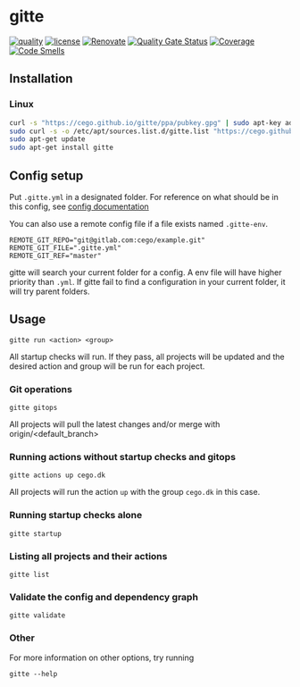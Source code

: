# gitte

[![quality](https://img.shields.io/github/workflow/status/cego/gitte/Quality)](https://github.com/cego/gitte/actions)
[![license](https://img.shields.io/github/license/cego/gitte)](https://npmjs.org/package/gitte)
[![Renovate](https://img.shields.io/badge/renovate-enabled-brightgreen.svg)](https://renovatebot.com)
[![Quality Gate Status](https://sonarcloud.io/api/project_badges/measure?project=cego_gitte&metric=alert_status)](https://sonarcloud.io/dashboard?id=cego_gitte)
[![Coverage](https://sonarcloud.io/api/project_badges/measure?project=cego_gitte&metric=coverage)](https://sonarcloud.io/dashboard?id=cego_gitte)
[![Code Smells](https://sonarcloud.io/api/project_badges/measure?project=cego_gitte&metric=code_smells)](https://sonarcloud.io/dashboard?id=cego_gitte)

## Installation

### Linux

```bash
curl -s "https://cego.github.io/gitte/ppa/pubkey.gpg" | sudo apt-key add -
sudo curl -s -o /etc/apt/sources.list.d/gitte.list "https://cego.github.io/gitte/ppa/gitte.list"
sudo apt-get update
sudo apt-get install gitte
```

## Config setup

Put `.gitte.yml` in a designated folder. For reference on what should be in this config, see [config documentation](./docs/config.md)

You can also use a remote config file if a file exists named `.gitte-env`.

```
REMOTE_GIT_REPO="git@gitlab.com:cego/example.git"
REMOTE_GIT_FILE=".gitte.yml"
REMOTE_GIT_REF="master"
```

gitte will search your current folder for a config. A env file will have higher priority than `.yml`. If gitte fail to find a configuration in your current folder, it will try parent folders.

## Usage

`gitte run <action> <group>`

All startup checks will run. If they pass, all projects will be updated and the desired action and group will be run for each project.

### Git operations

`gitte gitops`

All projects will pull the latest changes and/or merge with origin/<default_branch>

### Running actions without startup checks and gitops

`gitte actions up cego.dk`

All projects will run the action `up` with the group `cego.dk` in this case.

### Running startup checks alone

`gitte startup`

### Listing all projects and their actions

`gitte list`

### Validate the config and dependency graph

`gitte validate`

### Other

For more information on other options, try running

`gitte --help`
